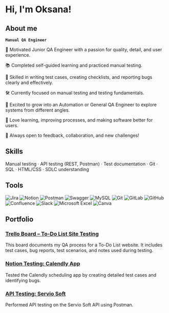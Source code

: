 # Hi, I'm Oksana!

## About me
**`Manual QA Engineer`**

🎯 Motivated Junior QA Engineer with a passion for quality, detail, and user experience.

📚 Completed self-guided learning and practiced manual testing.

🧪 Skilled in writing test cases, creating checklists, and reporting bugs clearly and effectively.

🛠️ Currently focused on manual testing and testing fundamentals.

🤖 Excited to grow into an Automation or General QA Engineer to explore systems from different angles.

🚀 Love learning, improving processes, and making software better for users.

💬 Always open to feedback, collaboration, and new challenges!




## Skills
Manual testing · API testing (REST, Postman) · Test documentation · Git · SQL · HTML/CSS · SDLC understanding




## Tools
![Jira](https://img.shields.io/badge/jira-%230A0FFF.svg?style=for-the-badge&logo=jira&logoColor=white)
![Notion](https://img.shields.io/badge/Notion-%23000000.svg?style=for-the-badge&logo=notion&logoColor=white)
![Postman](https://img.shields.io/badge/Postman-FF6C37?style=for-the-badge&logo=postman&logoColor=white)
![Swagger](https://img.shields.io/badge/-Swagger-%23Clojure?style=for-the-badge&logo=swagger&logoColor=white)
![MySQL](https://img.shields.io/badge/mysql-4479A1.svg?style=for-the-badge&logo=mysql&logoColor=white)
![Git](https://img.shields.io/badge/git-%23F05033.svg?style=for-the-badge&logo=git&logoColor=white)
![GitLab](https://img.shields.io/badge/gitlab-%23181717.svg?style=for-the-badge&logo=gitlab&logoColor=white)
![GitHub](https://img.shields.io/badge/github-%23121011.svg?style=for-the-badge&logo=github&logoColor=white)
![Confluence](https://img.shields.io/badge/confluence-%23172BF4.svg?style=for-the-badge&logo=confluence&logoColor=white)
![Slack](https://img.shields.io/badge/Slack-4A154B?style=for-the-badge&logo=slack&logoColor=white)
![Microsoft Excel](https://img.shields.io/badge/Microsoft_Excel-217346?style=for-the-badge&logo=microsoft-excel&logoColor=white)
![Canva](https://img.shields.io/badge/Canva-%2300C4CC.svg?style=for-the-badge&logo=Canva&logoColor=white)




## Portfolio 
### [Trello Board – To-Do List Site Testing](https://trello.com/invite/b/686e3e46ab2c1da359c2c180/ATTI5de6fe07bc4587f8571da1a236ee64325901517C/qa-oksana-todolist-site)
This board documents my QA process for a To-Do List website. It includes test cases, bug reports, test scenarios, and notes used during testing.
### [Notion Testing: Calendly App](https://bronze-ringer-0b8.notion.site/DevelopsToday-Manual-QA-Engineer-assessment-2328c82c27958051ad46c1b0e8275728?source=copy_link)
Tested the Calendly scheduling app by creating detailed test cases and identifying bugs.
### [API Testing: Servio Soft](https://www.postman.com/aviation-administrator-92988204/servio-soft/collection/ldlcxh1/servio-soft?action=share&creator=39906575)
Performed API testing on the Servio Soft API using Postman.